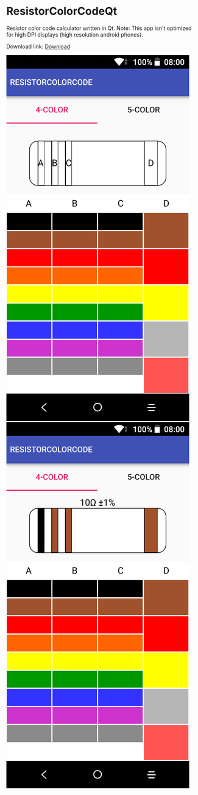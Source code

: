 # ResistorColorCodeQt
Resistor color code calculator written in Qt.
Note: This app isn't optimized for high DPI displays (high resolution android phones).

Download link:
[Download](https://github.com/AndySrb/ResistorColorCodeQt/releases "Releases")

![screen1](https://raw.githubusercontent.com/AndySrb/ResistorColorCodeQt/master/Screenshot1.png) <!-- .element height="50%" width="50%" -->
![screen2](https://raw.githubusercontent.com/AndySrb/ResistorColorCodeQt/master/Screenshot2.png) <!-- .element height="50%" width="50%" -->
